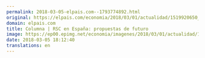 ```yaml
---
permalink: 2018-03-05-elpais.com--1793774892.html
original: https://elpais.com/economia/2018/03/01/actualidad/1519920650_352612.html#?ref=rss&format=simple&link=link
domain: elpais.com
title: Columna | RSC en España: propuestas de futuro
image: https://ep00.epimg.net/economia/imagenes/2018/03/01/actualidad/1519920650_352612_1520005385_rrss_normal.jpg
date: 2018-03-05 18:12:40
translations: en
---
```


